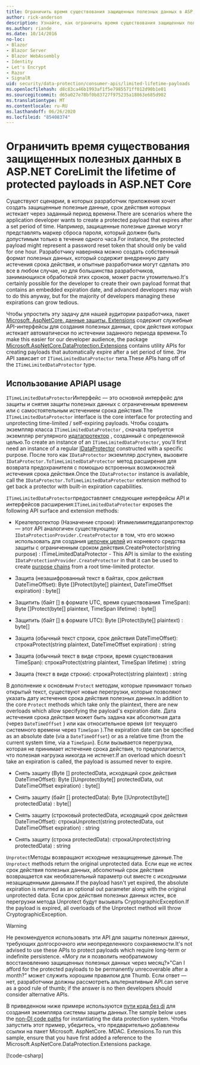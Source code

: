```yaml
---
title: Ограничить время существования защищенных полезных данных в ASP.NET Core
author: rick-anderson
description: Узнайте, как ограничить время существования защищенных полезных данных с помощью ASP.NET Core API-интерфейсов защиты данных.
ms.author: riande
ms.date: 10/14/2016
no-loc:
- Blazor
- Blazor Server
- Blazor WebAssembly
- Identity
- Let's Encrypt
- Razor
- SignalR
uid: security/data-protection/consumer-apis/limited-lifetime-payloads
ms.openlocfilehash: d8c83ca46b1993af1f5e7985571ff012d90b1e01
ms.sourcegitcommit: d65a027e78bf0b83727f975235a18863e685d902
ms.translationtype: MT
ms.contentlocale: ru-RU
ms.lasthandoff: 06/26/2020
ms.locfileid: "85408374"
---
```

# <a name="limit-the-lifetime-of-protected-payloads-in-aspnet-core"></a><span data-ttu-id="398e8-103">Ограничить время существования защищенных полезных данных в ASP.NET Core</span><span class="sxs-lookup"><span data-stu-id="398e8-103">Limit the lifetime of protected payloads in ASP.NET Core</span></span>

<span data-ttu-id="398e8-104">Существуют сценарии, в которых разработчик приложения хочет создать защищенные полезные данные, срок действия которых истекает через заданный период времени.</span><span class="sxs-lookup"><span data-stu-id="398e8-104">There are scenarios where the application developer wants to create a protected payload that expires after a set period of time.</span></span> <span data-ttu-id="398e8-105">Например, защищенные полезные данные могут представлять маркер сброса пароля, который должен быть допустимым только в течение одного часа.</span><span class="sxs-lookup"><span data-stu-id="398e8-105">For instance, the protected payload might represent a password reset token that should only be valid for one hour.</span></span> <span data-ttu-id="398e8-106">Разработчику наверняка можно создать собственный формат полезных данных, который содержит внедренную дату истечения срока действия, и опытные разработчики могут сделать это все в любом случае, но для большинства разработчиков, занимающихся обработкой этих сроков, может расти утомительно.</span><span class="sxs-lookup"><span data-stu-id="398e8-106">It's certainly possible for the developer to create their own payload format that contains an embedded expiration date, and advanced developers may wish to do this anyway, but for the majority of developers managing these expirations can grow tedious.</span></span>

<span data-ttu-id="398e8-107">Чтобы упростить эту задачу для нашей аудитории разработчика, пакет [Microsoft. AspNetCore. данные защиты. Extensions](https://www.nuget.org/packages/Microsoft.AspNetCore.DataProtection.Extensions/) содержит служебные API-интерфейсы для создания полезных данных, срок действия которых истекает автоматически по истечении заданного периода времени.</span><span class="sxs-lookup"><span data-stu-id="398e8-107">To make this easier for our developer audience, the package [Microsoft.AspNetCore.DataProtection.Extensions](https://www.nuget.org/packages/Microsoft.AspNetCore.DataProtection.Extensions/) contains utility APIs for creating payloads that automatically expire after a set period of time.</span></span> <span data-ttu-id="398e8-108">Эти API зависает от `ITimeLimitedDataProtector` типа.</span><span class="sxs-lookup"><span data-stu-id="398e8-108">These APIs hang off of the `ITimeLimitedDataProtector` type.</span></span>

## <a name="api-usage"></a><span data-ttu-id="398e8-109">Использование API</span><span class="sxs-lookup"><span data-stu-id="398e8-109">API usage</span></span>

<span data-ttu-id="398e8-110">`ITimeLimitedDataProtector`Интерфейс — это основной интерфейс для защиты и снятия защиты полезных данных с ограниченным временем или с самостоятельным истечением срока действия.</span><span class="sxs-lookup"><span data-stu-id="398e8-110">The `ITimeLimitedDataProtector` interface is the core interface for protecting and unprotecting time-limited / self-expiring payloads.</span></span> <span data-ttu-id="398e8-111">Чтобы создать экземпляр класса `ITimeLimitedDataProtector` , сначала требуется экземпляр регулярного [идатапротектор](xref:security/data-protection/consumer-apis/overview) , созданный с определенной целью.</span><span class="sxs-lookup"><span data-stu-id="398e8-111">To create an instance of an `ITimeLimitedDataProtector`, you'll first need an instance of a regular [IDataProtector](xref:security/data-protection/consumer-apis/overview) constructed with a specific purpose.</span></span> <span data-ttu-id="398e8-112">После того как `IDataProtector` экземпляр доступен, вызовите `IDataProtector.ToTimeLimitedDataProtector` метод расширения для возврата предохранителя с помощью встроенных возможностей истечения срока действия.</span><span class="sxs-lookup"><span data-stu-id="398e8-112">Once the `IDataProtector` instance is available, call the `IDataProtector.ToTimeLimitedDataProtector` extension method to get back a protector with built-in expiration capabilities.</span></span>

<span data-ttu-id="398e8-113">`ITimeLimitedDataProtector`предоставляет следующие интерфейсы API и интерфейсов расширения:</span><span class="sxs-lookup"><span data-stu-id="398e8-113">`ITimeLimitedDataProtector` exposes the following API surface and extension methods:</span></span>

* <span data-ttu-id="398e8-114">Креатепротектор (Назначение строки): Итимелимитеддатапротектор — этот API аналогичен существующему `IDataProtectionProvider.CreateProtector` в том, что его можно использовать для создания [цепочек целей](xref:security/data-protection/consumer-apis/purpose-strings) из корневого средства защиты с ограниченным сроком действия.</span><span class="sxs-lookup"><span data-stu-id="398e8-114">CreateProtector(string purpose) : ITimeLimitedDataProtector - This API is similar to the existing `IDataProtectionProvider.CreateProtector` in that it can be used to create [purpose chains](xref:security/data-protection/consumer-apis/purpose-strings) from a root time-limited protector.</span></span>

* <span data-ttu-id="398e8-115">Защита (незашифрованный текст в байтах, срок действия DateTimeOffset): Byte []</span><span class="sxs-lookup"><span data-stu-id="398e8-115">Protect(byte[] plaintext, DateTimeOffset expiration) : byte[]</span></span>

* <span data-ttu-id="398e8-116">Защитить (байт [] в формате UTC, время существования TimeSpan): Byte []</span><span class="sxs-lookup"><span data-stu-id="398e8-116">Protect(byte[] plaintext, TimeSpan lifetime) : byte[]</span></span>

* <span data-ttu-id="398e8-117">Защитить (байт [] в формате UTC): Byte []</span><span class="sxs-lookup"><span data-stu-id="398e8-117">Protect(byte[] plaintext) : byte[]</span></span>

* <span data-ttu-id="398e8-118">Защита (обычный текст строки, срок действия DateTimeOffset): строка</span><span class="sxs-lookup"><span data-stu-id="398e8-118">Protect(string plaintext, DateTimeOffset expiration) : string</span></span>

* <span data-ttu-id="398e8-119">Защита (обычный текст в виде строки, время существования TimeSpan): строка</span><span class="sxs-lookup"><span data-stu-id="398e8-119">Protect(string plaintext, TimeSpan lifetime) : string</span></span>

* <span data-ttu-id="398e8-120">Защита (текст в виде строки): строка</span><span class="sxs-lookup"><span data-stu-id="398e8-120">Protect(string plaintext) : string</span></span>

<span data-ttu-id="398e8-121">В дополнение к основным `Protect` методам, которые принимают только открытый текст, существуют новые перегрузки, которые позволяют указать дату истечения срока действия полезных данных.</span><span class="sxs-lookup"><span data-stu-id="398e8-121">In addition to the core `Protect` methods which take only the plaintext, there are new overloads which allow specifying the payload's expiration date.</span></span> <span data-ttu-id="398e8-122">Дата истечения срока действия может быть задана как абсолютная дата (через `DateTimeOffset` ) или как относительное время (от текущего системного времени через `TimeSpan` ).</span><span class="sxs-lookup"><span data-stu-id="398e8-122">The expiration date can be specified as an absolute date (via a `DateTimeOffset`) or as a relative time (from the current system time, via a `TimeSpan`).</span></span> <span data-ttu-id="398e8-123">Если вызывается перегрузка, которая не принимает истечение срока действия, то предполагается, что полезная нагрузка никогда не истечет.</span><span class="sxs-lookup"><span data-stu-id="398e8-123">If an overload which doesn't take an expiration is called, the payload is assumed never to expire.</span></span>

* <span data-ttu-id="398e8-124">Снять защиту (Byte [] protectedData, исходящий срок действия DateTimeOffset): Byte []</span><span class="sxs-lookup"><span data-stu-id="398e8-124">Unprotect(byte[] protectedData, out DateTimeOffset expiration) : byte[]</span></span>

* <span data-ttu-id="398e8-125">Снять защиту (байт [] protectedData): Byte []</span><span class="sxs-lookup"><span data-stu-id="398e8-125">Unprotect(byte[] protectedData) : byte[]</span></span>

* <span data-ttu-id="398e8-126">Снять защиту (строковый protectedData, исходящий срок действия DateTimeOffset): строка</span><span class="sxs-lookup"><span data-stu-id="398e8-126">Unprotect(string protectedData, out DateTimeOffset expiration) : string</span></span>

* <span data-ttu-id="398e8-127">Снять защиту (строка protectedData): строка</span><span class="sxs-lookup"><span data-stu-id="398e8-127">Unprotect(string protectedData) : string</span></span>

<span data-ttu-id="398e8-128">`Unprotect`Методы возвращают исходные незащищенные данные.</span><span class="sxs-lookup"><span data-stu-id="398e8-128">The `Unprotect` methods return the original unprotected data.</span></span> <span data-ttu-id="398e8-129">Если еще не истек срок действия полезных данных, абсолютный срок действия возвращается как необязательный параметр out вместе с исходными незащищенными данными.</span><span class="sxs-lookup"><span data-stu-id="398e8-129">If the payload hasn't yet expired, the absolute expiration is returned as an optional out parameter along with the original unprotected data.</span></span> <span data-ttu-id="398e8-130">Если срок действия полезных данных истек, все перегрузки метода Unprotect будут вызывать CryptographicException.</span><span class="sxs-lookup"><span data-stu-id="398e8-130">If the payload is expired, all overloads of the Unprotect method will throw CryptographicException.</span></span>

>[!WARNING]
> <span data-ttu-id="398e8-131">Не рекомендуется использовать эти API для защиты полезных данных, требующих долгосрочного или неопределенного сохраняемости.</span><span class="sxs-lookup"><span data-stu-id="398e8-131">It's not advised to use these APIs to protect payloads which require long-term or indefinite persistence.</span></span> <span data-ttu-id="398e8-132">«Могу ли я позволить необратимому восстановлению защищенных полезных данных через месяц?»</span><span class="sxs-lookup"><span data-stu-id="398e8-132">"Can I afford for the protected payloads to be permanently unrecoverable after a month?"</span></span> <span data-ttu-id="398e8-133">может служить хорошим правилом для Thumb. Если ответ — нет, разработчики должны рассмотреть альтернативные API.</span><span class="sxs-lookup"><span data-stu-id="398e8-133">can serve as a good rule of thumb; if the answer is no then developers should consider alternative APIs.</span></span>

<span data-ttu-id="398e8-134">В приведенном ниже примере используются [пути кода без di](xref:security/data-protection/configuration/non-di-scenarios) для создания экземпляра системы защиты данных.</span><span class="sxs-lookup"><span data-stu-id="398e8-134">The sample below uses the [non-DI code paths](xref:security/data-protection/configuration/non-di-scenarios) for instantiating the data protection system.</span></span> <span data-ttu-id="398e8-135">Чтобы запустить этот пример, убедитесь, что предварительно добавлены ссылки на пакет Microsoft. AspNetCore. MDAC. Extensions.</span><span class="sxs-lookup"><span data-stu-id="398e8-135">To run this sample, ensure that you have first added a reference to the Microsoft.AspNetCore.DataProtection.Extensions package.</span></span>

[!code-csharp[](limited-lifetime-payloads/samples/limitedlifetimepayloads.cs)]
